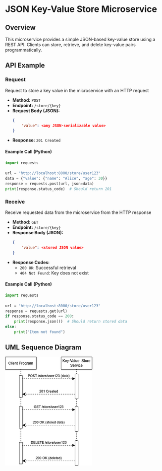 # JSON Key-Value Store Microservice

## Overview
This microservice provides a simple JSON-based key-value store using a REST API. Clients can store, retrieve, and delete key-value pairs programmatically.

## API Example

### Request
Request to store a key value in the microservice with an HTTP request
- **Method:** `POST`
- **Endpoint:** `/store/{key}`
- **Request Body (JSON):**
  ```json
  {
      "value": <any JSON-serializable value>
  }
  ```
- **Response:** `201 Created`

#### Example Call (Python)
```python
import requests

url = "http://localhost:8000/store/user123"
data = {"value": {"name": "Alice", "age": 30}}
response = requests.post(url, json=data)
print(response.status_code)  # Should return 201
```

### Receive
Receive requested data from the microservice from the HTTP response

- **Method:** `GET`
- **Endpoint:** `/store/{key}`
- **Response Body (JSON):**
  ```json
  {
      "value": <stored JSON value>
  }
  ```
- **Response Codes:**
  - `200 OK`: Successful retrieval
  - `404 Not Found`: Key does not exist

#### Example Call (Python)
```python
import requests

url = "http://localhost:8000/store/user123"
response = requests.get(url)
if response.status_code == 200:
    print(response.json())  # Should return stored data
else:
    print("Item not found")
```

## UML Sequence Diagram

![image](SequenceDiagram.png)

